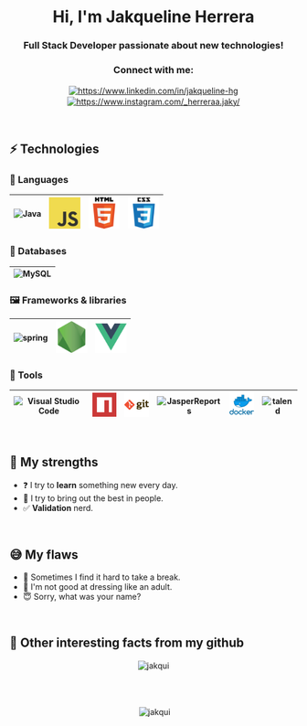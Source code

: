 <h1 align="center">Hi, I'm Jakqueline Herrera</h1>
<h3 align="center">Full Stack Developer passionate about new technologies!</h3>

<h3 align="center">Connect with me:</h3>
<p align="center">
<a href="https://www.linkedin.com/in/jakqueline-hg" target="_blank"><img align="center" src="https://raw.githubusercontent.com/rahuldkjain/github-profile-readme-generator/master/src/images/icons/Social/linked-in-alt.svg" alt="https://www.linkedin.com/in/jakqueline-hg" height="40" width="50" /></a>
<a href="https://www.instagram.com/_herreraa.jaky/" target="_blank"><img align="center" src="https://raw.githubusercontent.com/rahuldkjain/github-profile-readme-generator/master/src/images/icons/Social/instagram.svg" alt="https://www.instagram.com/_herreraa.jaky/" height="40" width="50" /></a>
</p><br>

## ⚡ Technologies

### :speech_balloon: Languages

| <img title="Java" alt="Java" width="55px" src="https://brandslogos.com/wp-content/uploads/images/large/java-logo-1.png"> | <img alt="JavaScript" title="JavaScript" width="55px" src="https://raw.githubusercontent.com/github/explore/master/topics/javascript/javascript.png"> | <img title="HTML" alt="HTML" width="55px" src="https://raw.githubusercontent.com/github/explore/master/topics/html/html.png"> | <img title="CSS" alt="CSS" width="55px" src="https://raw.githubusercontent.com/github/explore/master/topics/css/css.png"> |
| -- | -- | -- | -- |

### :floppy_disk: Databases

|<img title="MySQL" alt="MySQL" width="55px" src="https://yt3.ggpht.com/ytc/AKedOLRpJVGUTtjVE_mf-DouS6NeZVEDVBqdjc1diCIQEg=s900-c-k-c0x00ffffff-no-rj"> |
| -- |

### 🖼️ Frameworks & libraries

| <img title="spring" alt="spring" width="55px" src="https://cdn.freebiesupply.com/logos/large/2x/spring-3-logo-png-transparent.png"> | <img title="Node.js" alt="Node.js" width="55px" src="https://raw.githubusercontent.com/github/explore/master/topics/nodejs/nodejs.png"> | <img title="Vue" alt="Vue" width="55px" src="https://raw.githubusercontent.com/github/explore/master/topics/vue/vue.png"> |
| -- | -- | -- |

### :wrench: Tools

|<img title="Visual Studio Code" alt="Visual Studio Code" width="55px" src="https://upload.wikimedia.org/wikipedia/commons/thumb/9/9a/Visual_Studio_Code_1.35_icon.svg/768px-Visual_Studio_Code_1.35_icon.svg.png?20210804221519"> | <img title="npm" alt="npm" width="55px" src="https://raw.githubusercontent.com/github/explore/master/topics/npm/npm.png"> | <img title="Git" alt="Git" width="55px" src="https://raw.githubusercontent.com/github/explore/master/topics/git/git.png"> |<img title="JasperReports" alt="JasperReports" width="55px" src="https://raw.githubusercontent.com/github/explore/master/topics/jasperreports/jasperreports.png">|<img title="Docker" alt="docker" width="55px" src="https://raw.githubusercontent.com/github/explore/master/topics/docker/docker.png">|<img title="Talend" alt="talend" width="55px" src="https://raw.githubusercontent.com/github/explore/master/topics/talend/talend.png">|
| -- | -- | -- | -- | -- | -- |

<br>
  
## :muscle: My strengths
- :question: I try to **learn** something new every day.
- 👥 I try to bring out the best in people.
- ✅ **Validation** nerd.

<br>

## :sweat_smile: My flaws
- 🤯 Sometimes I find it hard to take a break.
- :tshirt: I'm not good at dressing like an adult.
- :innocent: Sorry, what was your name?

<br>

## 🤔 Other interesting facts from my github

<p align="center"><img align="center" src="https://github-readme-stats.vercel.app/api/top-langs?username=jakqui&show_icons=true&locale=en&layout=compact" alt="jakqui" /></p><br><br>

<p align="center">&nbsp;<img align="center" src="https://github-readme-stats.vercel.app/api?username=jakqui&show_icons=true&locale=en" alt="jakqui" /></p>
